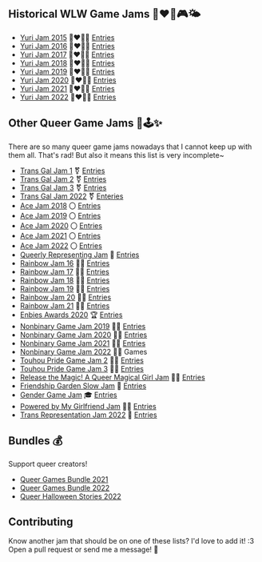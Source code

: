 ## Historical WLW Game Jams 👩‍❤️‍👩🎮🌤️
- [Yuri Jam 2015](https://itch.io/jam/yuri-game-jam) 👩‍❤️‍💋‍👩 [Entries](https://itch.io/jam/yuri-game-jam/entries)
- [Yuri Jam 2016](https://itch.io/jam/yuri-game-jam-2016) 👩‍❤️‍💋‍👩 [Entries](https://itch.io/jam/yuri-game-jam-2016/entries)
- [Yuri Jam 2017](https://itch.io/jam/yuri-game-jam-2017) 👩‍❤️‍💋‍👩 [Entries](https://itch.io/jam/yuri-game-jam-2017/entries)
- [Yuri Jam 2018](https://itch.io/jam/yuri-game-jam-2018) 👩‍❤️‍💋‍👩 [Entries](https://itch.io/jam/yuri-game-jam-2018/entries)
- [Yuri Jam 2019](https://itch.io/jam/yuri-game-jam-2019) 👩‍❤️‍💋‍👩 [Entries](https://itch.io/jam/yuri-game-jam-2019/entries)
- [Yuri Jam 2020](https://itch.io/jam/yuri-game-jam-2020) 👩‍❤️‍💋‍👩 [Entries](https://itch.io/jam/yuri-game-jam-2020/entries)
- [Yuri Jam 2021](https://itch.io/jam/yuri-game-jam-2021) 👩‍❤️‍💋‍👩 [Entries](https://itch.io/jam/yuri-game-jam-2021/entries)
- [Yuri Jam 2022](https://itch.io/jam/yuri-game-jam-2022) 👩‍❤️‍💋‍👩 [Entries](https://itch.io/jam/yuri-game-jam-2022/entries)

## Other Queer Game Jams 👭🕹️✨

There are so many queer game jams nowadays that I cannot keep up with them all.
That's rad!  But also it means this list is very incomplete~

- [Trans Gal Jam 1](https://itch.io/jam/trans-gal-jam) ⚧️ [Entries](https://itch.io/jam/trans-gal-jam/entries)
- [Trans Gal Jam 2](https://itch.io/jam/trans-gal-jam-2) ⚧️ [Entries](https://itch.io/jam/trans-gal-jam-2/entries)
- [Trans Gal Jam 3](https://itch.io/jam/trans-gal-jam-3) ⚧️ [Entries](https://itch.io/jam/trans-gal-jam-3/entries)
- [Trans Gal Jam 2022](https://itch.io/jam/trans-gal-jam-2022) ⚧️ [Enteries](https://itch.io/jam/trans-gal-jam-2022/entries)
- [Ace Jam 2018](https://itch.io/jam/ace-jam) 〇 [Entries](https://itch.io/jam/ace-jam/entries)
- [Ace Jam 2019](https://itch.io/jam/ace-jam-2019) 〇 [Entries](https://itch.io/jam/ace-jam-2019/entries)
- [Ace Jam 2020](https://itch.io/jam/ace-jam-2020) 〇 [Entries](https://itch.io/jam/ace-jam-2020/entries)
- [Ace Jam 2021](https://itch.io/jam/ace-jam-2021) 〇 [Entries](https://itch.io/jam/ace-jam-2021/entries)
- [Ace Jam 2022](https://itch.io/jam/ace-jam-2022) 〇 [Entries](https://itch.io/jam/ace-jam-2022/entries)
- [Queerly Representing Jam](https://itch.io/jam/queerly-representing) 📰 [Entries](https://itch.io/jam/queerly-representing/entries)
- [Rainbow Jam 16](https://itch.io/jam/rainbowjam16) 🏳️‍🌈 [Entries](https://itch.io/jam/rainbowjam16/entries)
- [Rainbow Jam 17](https://itch.io/jam/rainbowjam17) 🏳️‍🌈 [Entries](https://itch.io/jam/rainbowjam17/entries)
- [Rainbow Jam 18](https://itch.io/jam/rainbowjam18) 🏳️‍🌈 [Entries](https://itch.io/jam/rainbowjam18/entries)
- [Rainbow Jam 19](https://itch.io/jam/rainbowjam19) 🏳️‍🌈 [Entries](https://itch.io/jam/rainbowjam19/entries)
- [Rainbow Jam 20](https://itch.io/jam/rainbowjam20) 🏳️‍🌈 [Entries](https://itch.io/jam/rainbowjam20/entries)
- [Rainbow Jam 21](https://itch.io/jam/rainbowjam21) 🏳️‍🌈 [Entries](https://itch.io/jam/rainbowjam21/entries)
- [Enbies Awards 2020](https://itch.io/jam/the-enbies-awards-2020) 🏆 [Entries](https://itch.io/jam/the-enbies-awards-2020/entries)
- [Nonbinary Game Jam 2019](https://itch.io/jam/nonbinary-game-jam) 🧑‍💻 [Entries](https://itch.io/jamnonbinary-game-jam/entries)
- [Nonbinary Game Jam 2020](https://itch.io/jam/nonbinarygamejam2020) 🧑‍💻 [Entries](https://itch.io/jam/nonbinarygamejam2020/entries)
- [Nonbinary Game Jam 2021](https://itch.io/jam/nonbinarygamejam2021) 🧑‍💻 [Entries](https://itch.io/jam/nonbinarygamejam2021/entries)
- [Nonbinary Game Jam 2022](https://itch.io/jam/nonbinarygamejam2022) 🧑‍💻 Games
- [Touhou Pride Game Jam 2](https://itch.io/jam/touhou-pride-jam-2) 🧙‍♀️ [Entries](https://itch.io/jam/touhou-pride-jam-2/entries)
- [Touhou Pride Game Jam 3](https://itch.io/jam/touhou-pride-jam-3) 🧙‍♀️ [Entries](https://itch.io/jam/touhou-pride-jam-3/entries)
- [Release the Magic! A Queer Magical Girl Jam](https://itch.io/jam/release-the-magic-a-queer-magical-girl-game-jam) 🧚‍♀️ [Entries](https://itch.io/jam/release-the-magic-a-queer-magical-girl-game-jam)
- [Friendship Garden Slow Jam](https://itch.io/jam/sunshower-slowjam) 🌱 [Entries](https://itch.io/jam/sunshower-slowjam/entries)
- [Gender Game Jam](https://itch.io/jam/gender-game-jam) 🎓 [Entries](https://itch.io/jam/gender-game-jam/entries)
- [Powered by My Girlfriend Jam](https://itch.io/jam/girlfriend) 👯‍♀️ [Entries](https://itch.io/jam/girlfriend/entries)
- [Trans Representation Jam 2022](https://itch.io/jam/trans-representation-jam) 💙 [Entries](https://itch.io/jam/trans-representation-jam/entries)

## Bundles 💰
Support queer creators!

- [Queer Games Bundle 2021](https://itch.io/jam/queer-games-bundle-2021)
- [Queer Games Bundle 2022](https://itch.io/jam/queer-games-bundle-2022)
- [Queer Halloween Stories 2022](https://itch.io/b/1550/queer-halloween-stories-2022)

## Contributing

Know another jam that should be on one of these lists?
I'd love to add it!  :3
Open a pull request or send me a message!  💌
